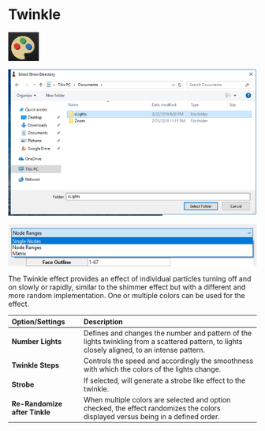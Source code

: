 # Twinkle

![Icon](../../.gitbook/assets/image%20%28320%29.png)

![Sequencer Grid](../../.gitbook/assets/image%20%28755%29.png)

![](../../.gitbook/assets/image%20%28657%29.png)

The Twinkle effect provides an effect of individual particles turning off and on slowly or rapidly, similar to the shimmer effect but with a different and more random implementation.  One or multiple colors can be used for the effect.

| Option/Settings | Description |
| :--- | :--- |
| **Number Lights** | Defines and changes the number and pattern of the lights twinkling from a scattered pattern, to lights closely aligned, to an intense pattern. |
| **Twinkle Steps** | Controls the speed and accordingly the smoothness with which the colors of the lights change. |
| **Strobe** | If selected, will generate a strobe like effect to the twinkle. |
| **Re-Randomize after Tinkle** | When multiple colors are selected and option checked, the effect randomizes the colors displayed versus being in a defined order. |

